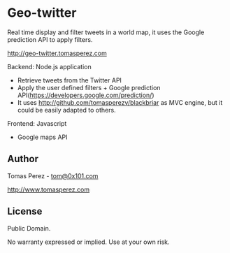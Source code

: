 Geo-twitter
=============
Real time display and filter tweets in a world map, it uses the Google prediction API to apply filters.

  http://geo-twitter.tomasperez.com

  Backend: Node.js application
   - Retrieve tweets from the Twitter API
   - Apply the user defined filters + Google prediction API(https://developers.google.com/prediction/)
   - It uses http://github.com/tomasperezv/blackbriar as MVC engine, but it could be easily adapted to others.

  Frontend: Javascript
   - Google maps API


Author
----------
Tomas Perez - tom@0x101.com

http://www.tomasperez.com

License
-----------
Public Domain.

No warranty expressed or implied. Use at your own risk.
